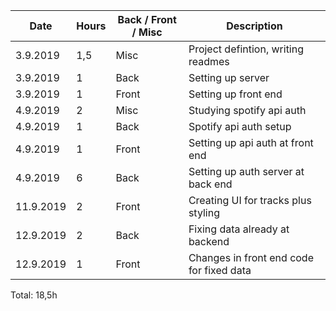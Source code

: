 | Date      | Hours | Back / Front / Misc | Description                              |
| --------- | ----- | ------------------- | ---------------------------------------- |
| 3.9.2019  | 1,5   | Misc                | Project defintion, writing readmes       |
| 3.9.2019  | 1     | Back                | Setting up server                        |
| 3.9.2019  | 1     | Front               | Setting up front end                     |
| 4.9.2019  | 2     | Misc                | Studying spotify api auth                |
| 4.9.2019  | 1     | Back                | Spotify api auth setup                   |
| 4.9.2019  | 1     | Front               | Setting up api auth at front end         |
| 4.9.2019  | 6     | Back                | Setting up auth server at back end       |
| 11.9.2019 | 2     | Front               | Creating UI for tracks plus styling      |
| 12.9.2019 | 2     | Back                | Fixing data already at backend           |
| 12.9.2019 | 1     | Front               | Changes in front end code for fixed data |

Total: 18,5h
